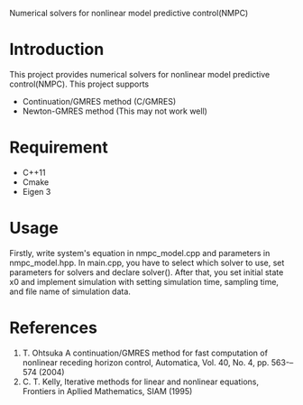 Numerical solvers for nonlinear model predictive control(NMPC)
# Introduction
This project provides numerical solvers for nonlinear model predictive control(NMPC). This project supports
- Continuation/GMRES method (C/GMRES)
- Newton-GMRES method (This may not work well)


# Requirement
- C++11
- Cmake
- Eigen 3

# Usage
Firstly, write system's equation in nmpc_model.cpp and parameters in nmpc_model.hpp. In main.cpp, you have to select which solver to use, set parameters for solvers and declare solver(). After that, you set initial state x0 and implement simulation with setting simulation time, sampling time, and file name of simulation data.

# References
1. T. Ohtsuka A continuation/GMRES method for fast computation of nonlinear receding horizon control, Automatica, Vol. 40, No. 4, pp. 563-–574 (2004)
2. C. T. Kelly, Iterative methods for linear and nonlinear equations, Frontiers in Apllied Mathematics, SIAM (1995)
